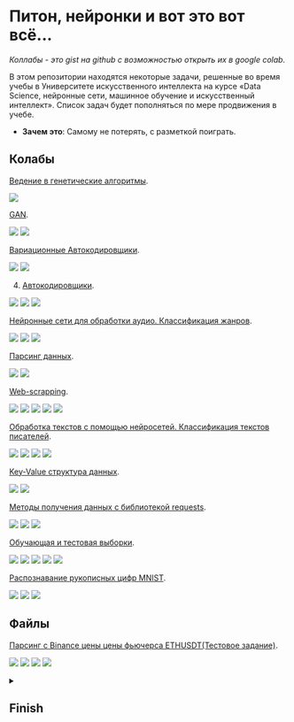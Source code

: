 <!--
  <<< Author notes: Header of the course >>>
  Include a 1280×640 image, course title in sentence case, and a concise description in emphasis.
  In your repository settings: enable template repository, add your 1280×640 social image, auto delete head branches.
  Add your open source license, GitHub uses Creative Commons Attribution 4.0 International.
-->

# Питон, нейронки и вот это вот всё...
_Коллабы - это gist на github с возможностью открыть их в google colab._

<!--
  <<< Author notes: Start of the course >>>
  Include start button, a note about Actions minutes,
  and tell the learner why they should take the course.
  Each step should be wrapped in <details>/<summary>, with an `id` set.
  The start <details> should have `open` as well.
  Do not use quotes on the <details> tag attributes.
-->

<!--step0-->

В этом репозитории находятся некоторые задачи, решенные  во  время учебы в Университете искусственного интеллекта на курсе «Data Science, нейронные сети, машинное обучение и искусственный интеллект».
Список задач будет пополняться по мере продвижения в учебе.

- **Зачем это**: Самому не потерять, с разметкой поиграть.

## Колабы

[Ведение в генетические алгоритмы](https://gist.github.com/PlumNoseBear/c6b5d3a2827673a541fb8b5a82de707c).

![](https://img.shields.io/badge/-Python-090909?style=flat&logo=Python&logoColor=47C5FB)

[GAN](https://gist.github.com/PlumNoseBear/c92bbf46cd3f86d77b5c38d63340eb04).

![](https://img.shields.io/badge/-Python-090909?style=badge&logo=Python&logoColor=47C5FB)
![](https://img.shields.io/badge/-Keras-090909?style=badge&logo=keras&logoColor=#CF0000)

[Вариационные Автокодировщики](https://gist.github.com/PlumNoseBear/351d4a561c33e7fe34f5a498ad0e7281).

![](https://img.shields.io/badge/-Python-090909?style=badge&logo=Python&logoColor=47C5FB)
![](https://img.shields.io/badge/-TensorFlow-090909?style=badge&logo=tensorflow&logoColor=F88C00)

 4.  [Автокодировщики](https://gist.github.com/PlumNoseBear/aad55719e18e622d3a52b56a045560c4).

![](https://img.shields.io/badge/-Python-090909?style=badge&logo=Python&logoColor=47C5FB)
![](https://img.shields.io/badge/-TensorFlow-090909?style=badge&logo=tensorflow&logoColor=F88C00)
![](https://img.shields.io/badge/-Sklearn-090909?style=badge&logo=sklearn&logoColor=F88C00)

[Нейронные сети для обработки аудио. Классификация жанров](https://gist.github.com/PlumNoseBear/3e298117c8a3f9ef0f2ffd98e65eb96b).

![](https://img.shields.io/badge/-Python-090909?style=badge&logo=Python&logoColor=47C5FB)
![](https://img.shields.io/badge/-TensorFlow-090909?style=badge&logo=tensorflow&logoColor=F88C00)
![](https://img.shields.io/badge/-Sklearn-090909?style=badge&logo=sklearn&logoColor=F88C00)

[Парсинг данных](https://gist.github.com/PlumNoseBear/04c69f61ad24462cfd6a3b6e2a8406bf).

![](https://img.shields.io/badge/-Python-090909?style=badge&logo=Python&logoColor=47C5FB)
![](https://img.shields.io/badge/-Pandas-090909?style=badge&logo=pandas&logoColor=F88C00)

[Web-scrapping](https://gist.github.com/PlumNoseBear/724489831b391614bb3f911aded67630).

![](https://img.shields.io/badge/-Python-090909?style=badge&logo=Python&logoColor=47C5FB)
![](https://img.shields.io/badge/-Pandas-090909?style=badge&logo=pandas&logoColor=F88C00)
![](https://img.shields.io/badge/-json-090909?style=badge&logo=json&logoColor=F88C00)
![](https://img.shields.io/badge/-Requests-090909?style=badge&logo=requests&logoColor=F88C00)
![](https://img.shields.io/badge/-BeautifulSoup-090909?style=badge&logo=BeautifulSoup&logoColor=F88C00)

[Обработка текстов с помощью нейросетей. Классификация текстов писателей](https://gist.github.com/PlumNoseBear/787538c12798b8524fa2fd9fd02884fa).

![](https://img.shields.io/badge/-Python-090909?style=badge&logo=Python&logoColor=47C5FB)
![](https://img.shields.io/badge/-TensorFlow-090909?style=badge&logo=tensorflow&logoColor=F88C00)
![](https://img.shields.io/badge/-Sklearn-090909?style=badge&logo=sklearn&logoColor=F88C00)
![](https://img.shields.io/badge/-Pandas-090909?style=badge&logo=pandas&logoColor=F88C00)

[Key-Value структура данных](https://gist.github.com/PlumNoseBear/b04f59af69db30886c651f88f42e8f06).

![](https://img.shields.io/badge/-Python-090909?style=badge&logo=Python&logoColor=47C5FB)
![](https://img.shields.io/badge/-NumPy-090909?style=badge&logo=NumPy&logoColor=F88C00)

[Методы получения данных  с библиотекой requests](https://gist.github.com/PlumNoseBear/d92b02ee3336cd74de8cf5b96844d39f).

![](https://img.shields.io/badge/-Python-090909?style=badge&logo=Python&logoColor=47C5FB)
![](https://img.shields.io/badge/-json-090909?style=badge&logo=json&logoColor=F88C00)
![](https://img.shields.io/badge/-Requests-090909?style=badge&logo=requests&logoColor=F88C00)

[Обучающая и тестовая выборки](https://gist.github.com/PlumNoseBear/513c5ad355f628bc35218078f44edba5).

![](https://img.shields.io/badge/-Python-090909?style=badge&logo=Python&logoColor=47C5FB)
![](https://img.shields.io/badge/-TensorFlow-090909?style=badge&logo=tensorflow&logoColor=F88C00)
![](https://img.shields.io/badge/-Sklearn-090909?style=badge&logo=sklearn&logoColor=F88C00)
![](https://img.shields.io/badge/-Pandas-090909?style=badge&logo=pandas&logoColor=F88C00)
![](https://img.shields.io/badge/-NumPy-090909?style=badge&logo=NumPy&logoColor=F88C00)


[Распознавание рукописных цифр MNIST](https://gist.github.com/PlumNoseBear/a7c9168c46278a85b4e40f1df47309d1).

![](https://img.shields.io/badge/-Python-090909?style=badge&logo=Python&logoColor=47C5FB)
![](https://img.shields.io/badge/-TensorFlow-090909?style=badge&logo=tensorflow&logoColor=F88C00)
![](https://img.shields.io/badge/-Pandas-090909?stylebadge&logo=pandas&logoColor=F88C00)

<!--endstep0-->
<!--
  <<< Author notes: Step 1 >>>
  Choose 3-5 steps for your course.
  The first step is always the hardest, so pick something easy!
  Link to docs.github.com for further explanations.
  Encourage users to open new tabs for steps!
-->




## Файлы
[Парсинг с Binance цены цены фьючерса ETHUSDT(Тестовое задание)](https://github.com/PlumNoseBear/PAINN/blob/main/Futures_ETHUSDT).

![](https://img.shields.io/badge/-Python-090909?style=flat&logo=Python&logoColor=47C5FB)
![](https://img.shields.io/badge/-BeautifulSoup-090909?style=badge&logo=BeautifulSoup&logoColor=F88C00)
![](https://img.shields.io/badge/-Asyncio-090909?style=badge&logo=Asyncio&logoColor=F88C00)
![](https://img.shields.io/badge/-Aiohttp-090909?style=badge&logo=Aiohttp&logoColor=F88C00)
 <details id=X> 
<summary><h2>Finish</h2></summary>

### Где-то в июле

</details>

<!--
  <<< Author notes: Footer >>>
  Add a link to get support, GitHub status page, code of conduct, license link.
-->


